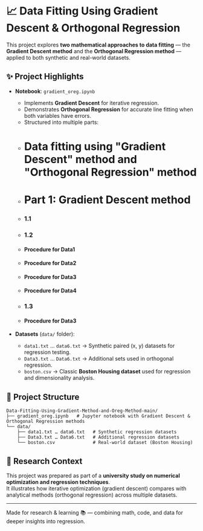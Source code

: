 # 📈 Data Fitting Using Gradient Descent & Orthogonal Regression

This project explores **two mathematical approaches to data fitting** — the **Gradient Descent method** and the **Orthogonal Regression method** — applied to both synthetic and real-world datasets.

## ✨ Project Highlights
- **Notebook**: `gradient_oreg.ipynb`  
  - Implements **Gradient Descent** for iterative regression.  
  - Demonstrates **Orthogonal Regression** for accurate line fitting when both variables have errors.  
  - Structured into multiple parts:
  - # Data fitting using "Gradient Descent" method and "Orthogonal Regression" method
  - # Part 1: Gradient Descent method
  - ### 1.1
  - ### 1.2
  - #### Procedure for Data1
  - #### Procedure for Data2
  - #### Procedure for Data3
  - #### Procedure for Data4
  - ### 1.3
  - #### Procedure for Data3

- **Datasets** (`data/` folder):  
  - `data1.txt` … `data6.txt` → Synthetic paired (x, y) datasets for regression testing.  
  - `Data3.txt` … `Data6.txt` → Additional sets used in orthogonal regression.  
  - `boston.csv` → Classic **Boston Housing dataset** used for regression and dimensionality analysis.  

## 🧱 Project Structure
```
Data-Fitting-Using-Gradient-Method-and-Oreg-Method-main/
├── gradient_oreg.ipynb   # Jupyter notebook with Gradient Descent & Orthogonal Regression methods
└── data/
    ├── data1.txt … data6.txt   # Synthetic regression datasets
    ├── Data3.txt … Data6.txt   # Additional regression datasets
    └── boston.csv              # Real-world dataset (Boston Housing)
```

## 🎯 Research Context
This project was prepared as part of a **university study on numerical optimization and regression techniques**.  
It illustrates how iterative optimization (gradient descent) compares with analytical methods (orthogonal regression) across multiple datasets.

---

Made for research & learning 📚 — combining math, code, and data for deeper insights into regression.
